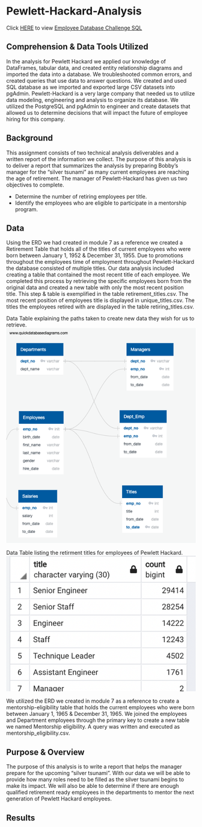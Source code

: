 # Pewlett-Hackard-Analysis

Click [HERE](https://github.com/stackanna/Pewlett-Hackard-Analysis/blob/9898bfec0aba17ccded8a22dbfafb6233082c5b6/Pewlett-Hackard-Analysis%20Folder/Queries/Employee_Database_challenge.sql) to view [Employee Database Challenge SQL](https://github.com/stackanna/Pewlett-Hackard-Analysis/blob/9898bfec0aba17ccded8a22dbfafb6233082c5b6/Pewlett-Hackard-Analysis%20Folder/Queries/Employee_Database_challenge.sql)

## Comprehension & Data Tools Utilized 

In the analysis for Pewlett Hackard we applied our knowledge of DataFrames, tabular data, and created entity relationship diagrams and imported the data into a database. We troubleshooted common errors, and created queries that use data to answer questions. We created and used SQL database as we imported and exported large CSV datasets into pgAdmin. Pewlett-Hackard is a very large company that needed us to utilize data modeling, engineering and analysis to organize its database. We utilized the PostgreSQL and pgAdmin to engineer and create datasets that allowed us to determine decisions that will impact the future of employee hiring for this company. 

## Background

This assignment consists of two technical analysis deliverables and a written report of the information we collect. The purpose of this analysis is to deliver a report that summarizes the analysis by preparing Bobby’s manager for the “silver tsunami” as many current employees are reaching the age of retirement. The manager of Pewlett-Hackard has given us two objectives to complete. 
- Determine the number of retiring employees per title.
- Identify the employees who are eligible to participate in a mentorship program. 

## Data 

Using the ERD we had created in module 7 as a reference we created a Retirement Table that holds all of the titles of current employees who were born between January 1, 1952 & December 31, 1955. Due to promotions throughout the employees time of employment throughout Pewlett-Hackard the database consisted of multiple titles. Our data analysis included creating a table that contained the most recent title of each employee. We completed this process by retrieving the specific employees born from the original data and created a new table with only the most recent position title. This step & table is exemplified in the table retirement_titles.csv. The most recent position of employees title is displayed in unique_titles.csv. The titles the employees retired with are displayed in the table retiring_titles.csv. 

Data Table explaining the paths taken to create new data they wish for us to retrieve.
![alt text](https://github.com/stackanna/Pewlett-Hackard-Analysis/blob/9898bfec0aba17ccded8a22dbfafb6233082c5b6/EmployeeDB.png)

Data Table listing the retirment titles for employees of Pewlett Hackard.
![alt text](https://github.com/stackanna/Pewlett-Hackard-Analysis/blob/0af96135d2ca3d8f5ddd92a8f293724630f19092/retiring_titles.png)

We utilized the ERD we created in module 7 as a reference to create a mentorship-eligibility table that holds the current employees who were born between January 1, 1965 & December 31, 1965. We joined the employees and Department employees through the primary key to create a new table we named Mentorship eligibility. A query was written and executed as mentorship_eligibility.csv. 

## Purpose & Overview

The purpose of this analysis is to write a report that helps the manager prepare for the upcoming “silver tsunami”. With our data we will be able to provide how many roles need to be filled as the silver tsunami begins to make its impact. We will also be able to determine if there are enough qualified retirement ready employees in the departments to mentor the next generation of Pewlett Hackard employees. 


## Results

